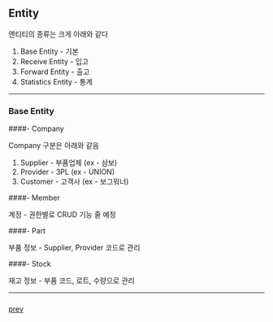 ## Entity

엔티티의 종류는 크게 아래와 같다
1. Base Entity - 기본
2. Receive Entity - 입고
3. Forward Entity - 출고
4. Statistics Entity - 통계

<hr/>

### Base Entity

####- Company

Company 구분은 아래와 같음
  1. Supplier - 부품업체 (ex - 삼보)
  2. Provider - 3PL (ex - UNION) 
  3. Customer - 고객사 (ex - 보그워너)

####- Member 

계정 - 권한별로 CRUD 기능 줄 예정

####- Part

부품 정보 - Supplier, Provider 코드로 관리

####- Stock

재고 정보 - 부품 코드, 로트, 수량으로 관리 

<hr/>

###

[prev][readme-link]

[readme-link]: ../README.md
